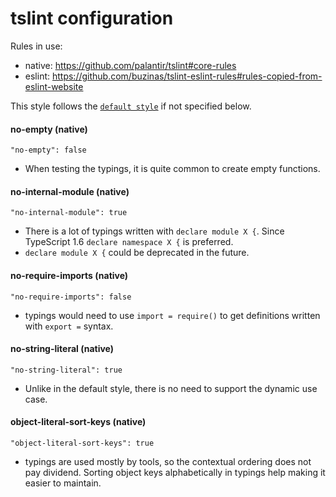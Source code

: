 # tslint configuration
Rules in use:
* native: https://github.com/palantir/tslint#core-rules
* eslint: https://github.com/buzinas/tslint-eslint-rules#rules-copied-from-eslint-website

This style follows the [`default style`](../default/tslint.md) if not specified below.

#### no-empty (native)
`"no-empty": false`
* When testing the typings, it is quite common to create empty functions.

#### no-internal-module (native)
`"no-internal-module": true`
* There is a lot of typings written with `declare module X {`. Since TypeScript 1.6 `declare namespace X {` is preferred.
* `declare module X {` could be deprecated in the future.

#### no-require-imports (native)
`"no-require-imports": false`
* typings would need to use `import = require()` to get definitions written with `export =` syntax.

#### no-string-literal (native)
`"no-string-literal": true`
* Unlike in the default style, there is no need to support the dynamic use case.

#### object-literal-sort-keys (native)
`"object-literal-sort-keys": true`
* typings are used mostly by tools, so the contextual ordering does not pay dividend. Sorting object keys alphabetically in typings help making it easier to maintain.
